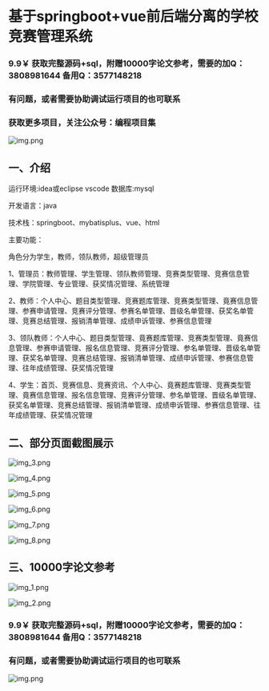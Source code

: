 # 基于springboot+vue前后端分离的学校竞赛管理系统

### 9.9￥ 获取完整源码+sql，附赠10000字论文参考，需要的加Q：3808981644 备用Q：3577148218
### 有问题，或者需要协助调试运行项目的也可联系
### 获取更多项目，关注公众号：编程项目集

![img.png](img.png)

## 一、介绍

运行环境:idea或eclipse vscode 数据库:mysql

开发语言：java

技术栈：springboot、mybatisplus、vue、html

主要功能：

角色分为学生，教师，领队教师，超级管理员

1、管理员：教师管理、学生管理、领队教师管理、竞赛类型管理、竞赛信息管理、学院管理、专业管理、获奖情况管理、系统管理

2、教师：个人中心、题目类型管理、竞赛题库管理、竞赛类型管理、竟赛信息管理、参赛申请管理、竞赛评分管理、参赛名单管理、晋级名单管理、获奖名单管理、竞赛总结管理、报销清单管理、成绩申诉管理、参赛信息管理

3、领队教师：个人中心、题目类型管理、竟赛题库管理、竞赛类型管理、竟赛信息管理、参赛申请管理、报名信息管理、竞赛评分管理、参名单管理、晋级名单管理、获奖名单管理、竞赛总结管理、报销清单管理、成绩申诉管理、参赛信息管理、往年成绩管理、获奖情况管理

4、学生：首页、竞赛信息、竞赛资讯、个人中心、竟赛题库管理、竞赛类型管理、竟赛信息管理、报名信息管理、竞赛评分管理、参名单管理、晋级名单管理、获奖名单管理、竞赛总结管理、报销清单管理、成绩申诉管理、参赛信息管理、往年成绩管理、获奖情况管理

## 二、部分页面截图展示

![img_3.png](imgs/img_3.png)

![img_4.png](imgs/img_4.png)

![img_5.png](imgs/img_5.png)

![img_6.png](imgs/img_6.png)

![img_7.png](imgs/img_7.png)

![img_8.png](imgs/img_8.png)


## 三、10000字论文参考

![img_1.png](imgs/img_1.png)

![img_2.png](imgs/img_2.png)

### 9.9￥ 获取完整源码+sql，附赠10000字论文参考，需要的加Q：3808981644 备用Q：3577148218
### 有问题，或者需要协助调试运行项目的也可联系

![img.png](imgs/img.png)


